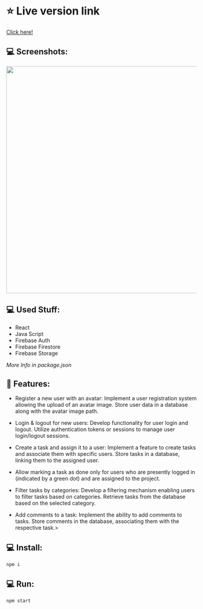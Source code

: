 
# ⭐ Live version link

[Click here!](https://admin-panel-rfni.onrender.com/)

## 💻 Screenshots:
<img src="https://picr.eu/images/2023/12/06/RS95C.png" width="600" />

## 💻 Used Stuff:  
- React
- Java Script
- Firebase Auth
- Firebase Firestore
- Firebase Storage

 <i> More Info in package.json</i>

 

## 🚀 Features: 

- Register a new user with an avatar:
        Implement a user registration system allowing the upload of an avatar image.
        Store user data in a database along with the avatar image path.

- Login & logout for new users:
        Develop functionality for user login and logout.
        Utilize authentication tokens or sessions to manage user login/logout sessions.

- Create a task and assign it to a user:
        Implement a feature to create tasks and associate them with specific users.
        Store tasks in a database, linking them to the assigned user.

- Allow marking a task as done only for users who are presently logged in (indicated by a green dot) and are assigned to the project.

- Filter tasks by categories:
        Develop a filtering mechanism enabling users to filter tasks based on categories.
        Retrieve tasks from the database based on the selected category.

- Add comments to a task:
        Implement the ability to add comments to tasks.
        Store comments in the database, associating them with the respective task.>

## 💻  Install:
  
```
npm i
```

## 💻  Run:
```
npm start
```


